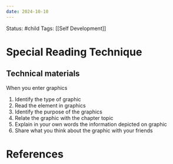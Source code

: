 ```yaml
---
date: 2024-10-10
---
```


Status: #child 
Tags: [[Self Development]]
# Special Reading Technique
## Technical materials
When you enter graphics
1. Identify the type of graphic
2. Read the element in graphics
3. Identify the purpose of the graphics
4. Relate the graphic with the chapter topic
5. Explain in your own words the information depicted on graphic
6. Share what you think about the graphic with your friends
# References